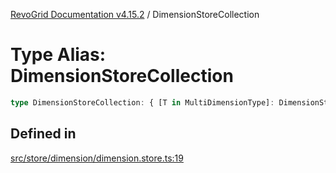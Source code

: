 [RevoGrid Documentation v4.15.2](README.md) / DimensionStoreCollection

# Type Alias: DimensionStoreCollection

```ts
type DimensionStoreCollection: { [T in MultiDimensionType]: DimensionStore };
```

## Defined in

[src/store/dimension/dimension.store.ts:19](https://github.com/revolist/revogrid/blob/30cfedca97f5b42c948bd2668fa87c350d2411bd/src/store/dimension/dimension.store.ts#L19)
